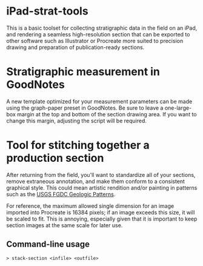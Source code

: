 # iPad-strat-tools

This is a basic toolset for collecting stratigraphic data in the field
on an iPad, and rendering a seamless high-resolution section that can
be exported to other software such as Illustrator or Procreate more
suited to precision drawing and preparation of publication-ready sections.

# Stratigraphic measurement in GoodNotes

A new template optimized for your measurement parameters can be made using the
graph-paper preset in GoodNotes. Be sure to leave a one-large-box margin at the
top and bottom of the section drawing area. If you want to change this margin,
adjusting the script will be required.

# Tool for stitching together a production section

After returning from the field, you'll want to standardize all of your sections,
remove extraneous annotation, and make them conform to a consistent graphical
style. This could mean artistic rendition and/or painting in patterns such as the
[USGS FGDC Geologic Patterns](https://davenquinn.com/projects/geologic-patterns).

For reference, the maximum allowed single dimension for an image imported into
Procreate is 16384 pixels; if an image exceeds this size, it will be
scaled to fit. This is annoying, especially given that it is important
to keep section images at the same scale for later use.



## Command-line usage

```
> stack-section <infile> <outfile>
```
